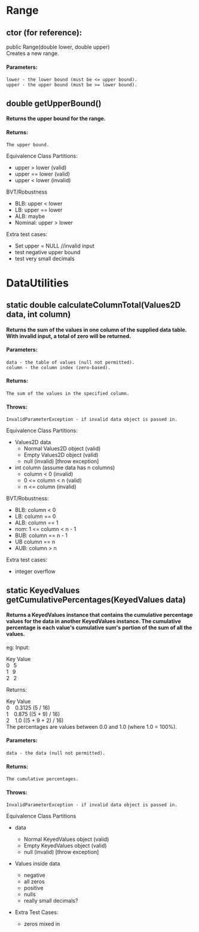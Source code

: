 # Range
## ctor (for reference):
public Range(double lower, double upper) <br/>
Creates a new range. <br/>
#### Parameters:
    lower - the lower bound (must be <= upper bound).
    upper - the upper bound (must be >= lower bound).

## double	getUpperBound()
#### Returns the upper bound for the range.
#### Returns: 
    The upper bound.

Equivalence Class Partitions:
- upper > lower (valid)
- upper == lower (valid)
- upper < lower (invalid)

BVT/Robustness
- BLB: upper < lower
- LB: upper == lower
- ALB: maybe
- Nominal: upper > lower

Extra test cases:
- Set upper = NULL //invalid input
- test negative upper bound
- test very small decimals

# DataUtilities

## static double calculateColumnTotal(Values2D data, int column)
#### Returns the sum of the values in one column of the supplied data table. With invalid input, a total of zero will be returned.
#### Parameters:
    data - the table of values (null not permitted).
    column - the column index (zero-based).
#### Returns:
    The sum of the values in the specified column.
#### Throws:
    InvalidParameterException - if invalid data object is passed in.

Equivalence Class Partitions:
- Values2D data
    - Normal Values2D object (valid)
    - Empty Values2D object (valid)
    - null (invalid) [throw exception]
- int column (assume data has n columns)
    - column < 0 (invalid)
    - 0 <= column < n (valid)
    - n <= column (invalid)

BVT/Robustness:
- BLB: column < 0 
- LB: column == 0
- ALB: column == 1
- nom: 1 <= column < n - 1
- BUB: column == n - 1
- UB column == n
- AUB: column > n

Extra test cases:
- integer overflow

## static KeyedValues getCumulativePercentages(KeyedValues data)
#### Returns a KeyedValues instance that contains the cumulative percentage values for the data in another KeyedValues instance. The cumulative percentage is each value's cumulative sum's portion of the sum of all the values.
eg: Input:

Key      Value <br/>
0  &ensp;5 <br/>
1  &ensp;9 <br/>
2  &ensp;2 <br/>

Returns:

Key  Value <br/>
0 &ensp;    0.3125 (5 / 16) <br/>
1 &ensp;    0.875 ((5 + 9) / 16) <br/>
2 &ensp;    1.0 ((5 + 9 + 2) / 16) <br/>
The percentages are values between 0.0 and 1.0 (where 1.0 = 100%).

#### Parameters:
    data - the data (null not permitted).

#### Returns:
    The cumulative percentages.
#### Throws:
    InvalidParameterException - if invalid data object is passed in.

Equivalence Class Partitions
- data
    - Normal KeyedValues object (valid)
    - Empty KeyedValues object (valid)
    - null (invalid) [throw exception]
- Values inside data
    - negative
    - all zeros
    - positive
    - nulls
    - really small decimals?

- Extra Test Cases:
    - zeros mixed in






